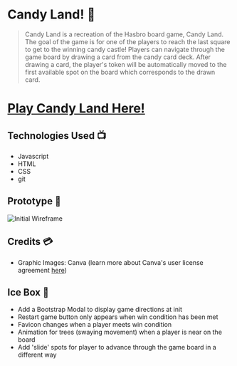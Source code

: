 # Candy Land! 🍭

> Candy Land is a recreation of the Hasbro board game, Candy Land.  
> The goal of the game is for one of the players to reach the last square to get to the winning candy castle! Players can navigate through the game board by drawing a card from the candy card deck. After drawing a card, the player's token will be automatically moved to the first available spot on the board which corresponds to the drawn card. 

# [Play Candy Land Here!](https://candy-land.surge.sh/)

## Technologies Used 📺
- Javascript
- HTML
- CSS
- git

## Prototype 🚧
![Initial Wireframe]("../images/../../images/Screen%20Shot%202022-02-09%20at%209.51.16%20AM.png")

## Credits 💳
- Graphic Images: Canva (learn more about Canva's user license agreement [here](https://www.canva.com/policies/content-license-agreement/))

## Ice Box 🥶
- Add a Bootstrap Modal to display game directions at init
- Restart game button only appears when win condition has been met
- Favicon changes when a player meets win condition 
- Animation for trees (swaying movement) when a player is near on the board 
- Add 'slide' spots for player to advance through the game board in a different way